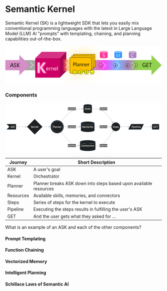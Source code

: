 # Semantic Kernel

Semantic Kernel (SK) is a lightweight SDK that lets you easily mix conventional programming languages with the latest in Large Language Model (LLM) AI "prompts" with templating, chaining, and planning capabilities out-of-the-box.

<img src="img/sk.png" />

### Components

<img src="img/sk2.png" />

| Journey       |	Short Description                                                               |
|---------------|-----------------------------------------------------------------------------------|
| ASK           |	A user's goal                                                                   |
| Kernel        |	Orchestrator                                                                    |
| Planner       |	Planner breaks ASK down into steps based upon available resources            | 
| Resources     |	Available skills, memories, and connectors         |
| Steps         |	Series of steps for the kernel to execute                           |
| Pipeline      |	Executing the steps results in fulfilling the user's ASK                        |
| GET           |	And the user gets what they asked for ...                                       |

What is an example of an ASK and each of the other components?

#### Prompt Templating

#### Function Chaining

#### Vectorized Memory

#### Intelligent Planning



#### Schillace Laws of Semantic AI